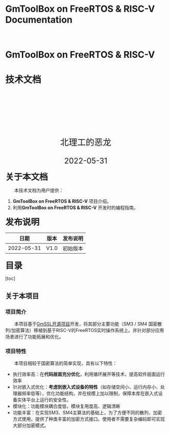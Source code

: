 







<div id='write'  class=''><h1><a name="gmtoolbox-on-freertos--risc-v-documentation" class="md-header-anchor"></a><span>GmToolBox on FreeRTOS &amp; RISC-V Documentation</span></h1><p>&nbsp;</p><h1><a name="gmtoolbox-on-freertos--risc-v"></a><span>GmToolBox on FreeRTOS &amp; RISC-V</span></h1><h1><a name="技术文档"></a><span>技术文档</span></h1><p>&nbsp;</p><p>&nbsp;</p><p>&nbsp;</p><p>&nbsp;</p>












<p style="text-align:center;font-size:20pt;font:"Consolas";margin: 0 auto">北理工的恶龙</p>
<p style="text-align:center;font-size:18pt;margin: 0 auto">2022-05-31</p>
<div style="page-break-after:always"></div>





<b style=font-size:20pt;>关于本文档</b>

&emsp;&emsp;本技术文档为用户提供：

1. **GmToolBox on FreeRTOS & RISC-V** 项目介绍。
2. 利用**GmToolBox on FreeRTOS & RISC-V** 开发时的编程指南。



<b style=font-size:20pt;>发布说明</b>

| 日期       | 版本 | 发布说明 |
| ---------- | ---- | -------- |
| 2022-05-31 | V1.0 | 初始版本 |

<div style="page-break-after:always"></div>





<b style=font-size:20pt;>目录</b>

[toc]

<div style="page-break-after:always"></div>





## 关于本项目



### 项目简介

&emsp;&emsp;本项目基于[GmSSL开源项目](https://github.com/guanzhi/GmSSL)开发，将其部分主要功能（SM3 / SM4 国密散列/加密算法）移植到基于RISC-V的FreeRTOS实时操作系统上。并针对部分应用场景进行了功能拓展和优化。



### 项目特性

&emsp;&emsp;本项目相较于国密算法的简单实现，具有以下特性：

* 执行效率高：在**代码层面充分优化**，利用循环展开等技术，提高软件层面运行效率
* 针对嵌入式优化：**考虑到嵌入式设备的特性**（如存储空间小、运行内存小、处理器频率低等），优化功能结构，并在规模上加以限制，保障本库在嵌入式设备实体平台上运行的安全性。
* 模块化：功能模块耦合度低，模块复用度高、逻辑清晰
* 功能丰富：在实现SM3、SM4主算法的基础上，为了方便不同的散列、加密方式使用，提供了种类丰富的加密方式接口。使用者不需要复杂编码即可实现大部分加密模式。

